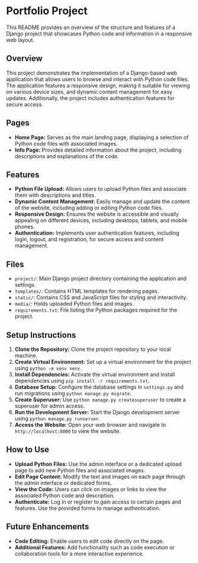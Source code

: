 
# Portfolio Project

This README provides an overview of the structure and features of a Django project that showcases Python code and information in a responsive web layout.



## Overview
This project demonstrates the implementation of a Django-based web application that allows users to browse and interact with Python code files. The application features a responsive design, making it suitable for viewing on various device sizes, and dynamic content management for easy updates. Additionally, the project includes authentication features for secure access.
## Pages

- **Home Page:** Serves as the main landing page, displaying a selection of Python code files with associated images.
- **Info Page:** Provides detailed information about the project, including descriptions and explanations of the code.

## Features
- **Python File Upload:** Allows users to upload Python files and associate them with descriptions and titles.
- **Dynamic Content Management:** Easily manage and update the content of the website, including adding or editing Python code files.
- **Responsive Design:** Ensures the website is accessible and visually appealing on different devices, including desktops, tablets, and mobile phones.
- **Authentication:** Implements user authentication features, including login, logout, and registration, for secure access and content management.

## Files
- `project/`: Main Django project directory containing the application and settings.
- `templates/`: Contains HTML templates for rendering pages.
- `static/`: Contains CSS and JavaScript files for styling and interactivity.
- `media/`: Holds uploaded Python files and images.
- `requirements.txt`: File listing the Python packages required for the project.

## Setup Instructions

1. **Clone the Repository:** Clone the project repository to your local machine.
2. **Create Virtual Environment:** Set up a virtual environment for the project using `python -m venv venv`.
3. **Install Dependencies:** Activate the virtual environment and install dependencies using `pip install -r requirements.txt`.
4. **Database Setup:** Configure the database settings in `settings.py` and run migrations using `python manage.py migrate`.
5. **Create Superuser:** Use `python manage.py createsuperuser` to create a superuser for admin access.
6. **Run the Development Server:** Start the Django development server using `python manage.py runserver`.
7. **Access the Website:** Open your web browser and navigate to `http://localhost:8000` to view the website.

## How to Use

- **Upload Python Files:** Use the admin interface or a dedicated upload page to add new Python files and associated images.
- **Edit Page Content:** Modify the text and images on each page through the admin interface or dedicated forms.
- **View the Code:** Users can click on images or links to view the associated Python code and description.
- **Authenticate:** Log in or register to gain access to certain pages and features. Use the provided forms to manage authentication.

## Future Enhancements

- **Code Editing:** Enable users to edit code directly on the page.
- **Additional Features:** Add functionality such as code execution or collaboration tools for a more interactive experience.
